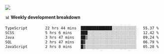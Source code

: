 ![](https://github-readme-stats-v2-three.vercel.app/api/top-langs/?username=akshayxml&theme=dark&hide_border=true&include_all_commits=true&count_private=true&layout=compact&size_weight=0.5&count_weight=0.5&hide=Jupyter%20Notebook%2Cobjective-c%2Cmakefile%2Cc%2Chtml%2Ccss%2Cscss&langs_count=6&exclude_repo=github-readme-stats-v2)

📊 **Weekly development breakdown**
<!--START_SECTION:waka-->

```txt
TypeScript        22 hrs 44 mins  ██████████████░░░░░░░░░░░   55.37 %
SCSS              5 hrs 6 mins    ███░░░░░░░░░░░░░░░░░░░░░░   12.42 %
Java              3 hrs 47 mins   ██▒░░░░░░░░░░░░░░░░░░░░░░   09.24 %
SQL               2 hrs 47 mins   █▓░░░░░░░░░░░░░░░░░░░░░░░   06.79 %
JavaScript        2 hrs 8 mins    █▒░░░░░░░░░░░░░░░░░░░░░░░   05.20 %
```

<!--END_SECTION:waka-->
